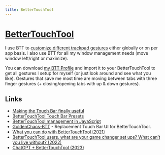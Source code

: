 ```yaml
---
title: BetterTouchTool
---
```


# [BetterTouchTool](https://folivora.ai)

I use BTT to [customize different trackpad gestures](https://medium.com/@nikitavoloboev/take-control-of-your-touchpad-on-macos-45c581f542e0#.7n1ye6vze) either globally or on per app basis. I also use BTT for all my window management needs (move window left/right or maximize).

You can download [my BTT Profile](https://www.dropbox.com/s/6qai74hb1ptoerd/Main.bttpreset?dl=0) and import it to your BetterTouchTool to get all gestures I setup for myself (or just look around and see what you like). Gestures that save me most time are moving between tabs with three finger gestures (+ closing/opening tabs with up & down gestures).

<!-- I also use BTT to modify my TouchBar. Here is how it looks:

![](https://i.imgur.com/i5obomu.png)
 -->
<!-- It shows, from left to right:

1. Current or next events in [my Calendar](fantastical.md)
2. Current time, day and month number
3. Battery percentage

Can easily tell that it's an all day event as it won't have time stamps shown below the event title.
 -->

## Links

- [Making the Touch Bar finally useful](http://vas3k.com/blog/touchbar/)
- [BetterTouchTool Touch Bar Presets](https://github.com/vas3k/btt-touchbar-presets)
- [BetterTouchTool management in JavaScript](https://github.com/Worie/btt)
- [GoldenChaos-BTT](https://goldenchaos.net/goldenchaos-btt.html) - Replacement Touch Bar UI for BetterTouchTool.
- [What you can do with BetterTouchTool (2021)](https://www.reddit.com/r/MacOS/comments/nke8g6/bettertouchtool_is_one_of_the_most_worthit/)
- [BetterTouchTool users, what are your game changer set ups? What can’t you live without? (2022)](https://www.reddit.com/r/macapps/comments/vi6g1c/bettertouchtool_users_what_are_your_game_changer/)
- [ChatGPT + BetterTouchTool (2023)](https://folivora.ai/blog/post/13300)
